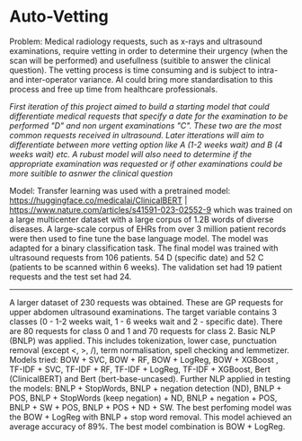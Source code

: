 # Auto-Vetting

Problem:
  Medical radiology requests, such as x-rays and ultrasound examinations, require vetting in order to determine their urgency (when the scan will be performed) and usefullness (suitible to answer the clinical question).
  The vetting process is time consuming and is subject to intra- and inter-operator variance.
  AI could bring more standardisation to this process and free up time from healthcare professionals.

*First iteration of this project aimed to build a starting model that could differentiate medical requests that specify a date for the examination to be performed "D" and non urgent examinations "C". These two are the most common requests received in ultrasound. Later itterations will aim to differentiate between more vetting option like A (1-2 weeks wait) and B (4 weeks wait) etc. A rubust model will also need to determine if the appropriate examination was requested or if other examinations could be more suitible to asnwer the clinical question*

Model:
  Transfer learning was used with a pretrained model: https://huggingface.co/medicalai/ClinicalBERT | https://www.nature.com/articles/s41591-023-02552-9  which was trained on a large multicenter dataset with a large corpus of 1.2B words of diverse diseases. A large-scale corpus of EHRs from over 3 million patient records were then used to fine tune the base language model.
  The model was adapted for a binary classification task. The final model was trained with ultrasound requests from 106 patients. 54 D (specific date) and 52 C (patients to be scanned within 6 weeks). The validation set had 19 patient requests and the test set had 24. 

  ____________________________________________________________________________________________________________________________________________

A larger dataset of 230 requests was obtained. These are GP requests for upper abdomen ultrasound examinations. The target variable contains 3 classes (0 - 1-2 weeks wait, 1 - 6 weeks wait and 2 - specific date). There are 80 requests for class 0 and 1 and 70 requests for class 2.
Basic NLP (BNLP) was applied. This includes tokenization, lower case, punctuation removal (except <, >, /), term normalisation, spell checking and lemmetizer.
Models tried: BOW + SVC, BOW + RF, BOW + LogReg, BOW + XGBoost , TF-IDF + SVC, TF-IDF + RF, TF-IDF + LogReg, TF-IDF + XGBoost, Bert (ClinicalBERT) and Bert (bert-base-uncased).
Further NLP applied in testing the models: BNLP + StopWords, BNLP + negation detection (ND),	BNLP + POS,	BNLP + StopWords (keep negation) + ND,	BNLP + negation + POS,	BNLP + SW + POS,	BNLP + POS + ND + SW.
The best perfoming model was the BOW + LogReg with BNLP + stop word removal. This model achieved an average accuracy of 89%. The best model combination is BOW + LogReg.
